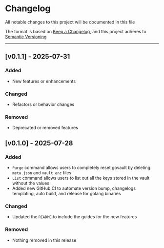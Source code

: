 # Changelog

All notable changes to this project will be documented in this file

The format is based on [Keep a Changelog](https://keepachangelog.com/en/1.0.0/),
and this project adheres to [Semantic Versioning](https://semver.org/)

---

## [v0.1.1] - 2025-07-31

### Added
- New features or enhancements

### Changed
- Refactors or behavior changes

### Removed
- Deprecated or removed features

## [v0.1.0] - 2025-07-28

### Added

- `Purge` command allows users to completely reset govault by deleting `meta.json` and `vault.enc` files
- `List` command allows users to list out all the keys stored in the vault without the values
- Added new GitHub CI to automate version bump, changelogs templating, auto build, and release for golang binaries

### Changed

- Updated the `README` to include the guides for the new features

### Removed

- Nothing removed in this release
